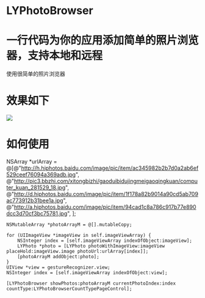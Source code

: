 # LYPhotoBrowser
# 一行代码为你的应用添加简单的照片浏览器，支持本地和远程
使用很简单的照片浏览器

# 效果如下


![](https://github.com/lianleven/LYPhotoBrowser/raw/master/LYBrowser.gif) 
# 如何使用
NSArray *urlArray = @[@"http://h.hiphotos.baidu.com/image/pic/item/ac345982b2b7d0a2ab6ef529ceef76094a369adb.jpg",
                          @"http://pic3.bbzhi.com/xitongbizhi/gaoduibidujingmeigaoqingkuan/computer_kuan_281529_18.jpg",
                          @"http://d.hiphotos.baidu.com/image/pic/item/1f178a82b9014a90cd5ab709ac773912b31bee1a.jpg",
                          @"http://a.hiphotos.baidu.com/image/pic/item/94cad1c8a786c917b77e890dcc3d70cf3bc75781.jpg",
                          ];
    
    NSMutableArray *photoArrayM = @[].mutableCopy;
    
    for (UIImageView *imageView in self.imageViewArray) {
        NSInteger index = [self.imageViewArray indexOfObject:imageView];
        LYPhoto *photo = [LYPhoto photoWithImageView:imageView placeHold:imageView.image photoUrl:urlArray[index]];
        [photoArrayM addObject:photo];
    }
    UIView *view = gestureRecognizer.view;
    NSInteger index = [self.imageViewArray indexOfObject:view];
    
    [LYPhotoBrowser showPhotos:photoArrayM currentPhotoIndex:index countType:LYPhotoBrowserCountTypePageControl];
